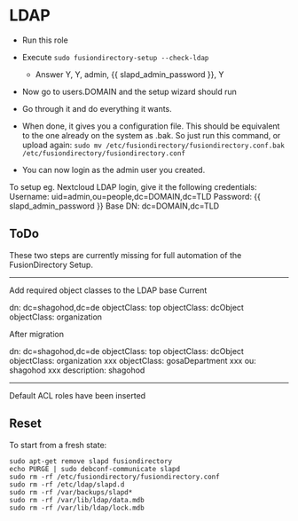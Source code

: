 # LDAP

- Run this role

- Execute `sudo fusiondirectory-setup --check-ldap`
    - Answer Y, Y, admin, {{ slapd_admin_password }}, Y

- Now go to users.DOMAIN and the setup wizard should run

- Go through it and do everything it wants.

- When done, it gives you a configuration file. This should be equivalent
  to the one already on the system as .bak. So just run this command, or upload again:
  `sudo mv /etc/fusiondirectory/fusiondirectory.conf.bak /etc/fusiondirectory/fusiondirectory.conf`

- You can now login as the admin user you created.

To setup eg. Nextcloud LDAP login, give it the following credentials:
Username: uid=admin,ou=people,dc=DOMAIN,dc=TLD
Password: {{ slapd_admin_password }}
Base DN: dc=DOMAIN,dc=TLD

## ToDo

These two steps are currently missing for full automation of the FusionDirectory Setup.

-----

Add required object classes to the LDAP base
Current

dn: dc=shagohod,dc=de
objectClass: top
objectClass: dcObject
objectClass: organization


After migration

dn: dc=shagohod,dc=de
objectClass: top
objectClass: dcObject
objectClass: organization
xxx  objectClass: gosaDepartment
xxx  ou: shagohod
xxx  description: shagohod

-----

Default ACL roles have been inserted

## Reset

To start from a fresh state:

    sudo apt-get remove slapd fusiondirectory
    echo PURGE | sudo debconf-communicate slapd
    sudo rm -rf /etc/fusiondirectory/fusiondirectory.conf
    sudo rm -rf /etc/ldap/slapd.d
    sudo rm -rf /var/backups/slapd*
    sudo rm -rf /var/lib/ldap/data.mdb
    sudo rm -rf /var/lib/ldap/lock.mdb

